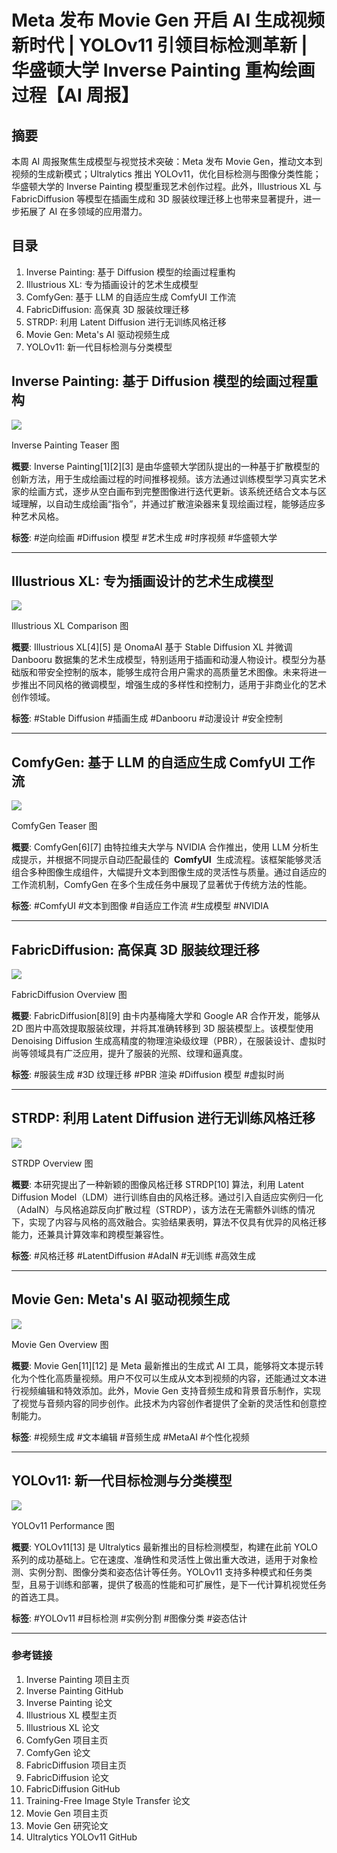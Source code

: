 # **Meta 发布 Movie Gen 开启 AI 生成视频新时代 | YOLOv11 引领目标检测革新 | 华盛顿大学 Inverse Painting 重构绘画过程【AI 周报】**

## **摘要**

本周 AI 周报聚焦生成模型与视觉技术突破：Meta 发布 Movie Gen，推动文本到视频的生成新模式；Ultralytics 推出 YOLOv11，优化目标检测与图像分类性能；华盛顿大学的 Inverse Painting 模型重现艺术创作过程。此外，Illustrious XL 与 FabricDiffusion 等模型在插画生成和 3D 服装纹理迁移上也带来显著提升，进一步拓展了 AI 在多领域的应用潜力。

## **目录**

1. Inverse Painting: 基于 Diffusion 模型的绘画过程重构
2. Illustrious XL: 专为插画设计的艺术生成模型
3. ComfyGen: 基于 LLM 的自适应生成 ComfyUI 工作流
4. FabricDiffusion: 高保真 3D 服装纹理迁移
5. STRDP: 利用 Latent Diffusion 进行无训练风格迁移
6. Movie Gen: Meta's AI 驱动视频生成
7. YOLOv11: 新一代目标检测与分类模型

## **Inverse Painting: 基于 Diffusion 模型的绘画过程重构**

![](https://inversepainting.github.io/static/images/teaser.png)

Inverse Painting Teaser 图

**概要**: Inverse Painting[1][2][3] 是由华盛顿大学团队提出的一种基于扩散模型的创新方法，用于生成绘画过程的时间推移视频。该方法通过训练模型学习真实艺术家的绘画方式，逐步从空白画布到完整图像进行迭代更新。该系统还结合文本与区域理解，以自动生成绘画“指令”，并通过扩散渲染器来复现绘画过程，能够适应多种艺术风格。

**标签**: #逆向绘画 #Diffusion 模型 #艺术生成 #时序视频 #华盛顿大学

---

## **Illustrious XL: 专为插画设计的艺术生成模型**

![](https://arxiv.org/html/2409.19946v1/extracted/5888078/figures/illustrious_comparison.jpg)

Illustrious XL Comparison 图

**概要**: Illustrious XL[4][5] 是 OnomaAI 基于 Stable Diffusion XL 并微调 Danbooru 数据集的艺术生成模型，特别适用于插画和动漫人物设计。模型分为基础版和带安全控制的版本，能够生成符合用户需求的高质量艺术图像。未来将进一步推出不同风格的微调模型，增强生成的多样性和控制力，适用于非商业化的艺术创作领域。

**标签**: #Stable Diffusion #插画生成 #Danbooru #动漫设计 #安全控制

---

## **ComfyGen: 基于 LLM 的自适应生成 ComfyUI 工作流**

![](https://comfygen-paper.github.io/static/images/teaser/teaser.jpg)

ComfyGen Teaser 图

**概要**: ComfyGen[6][7] 由特拉维夫大学与 NVIDIA 合作推出，使用 LLM 分析生成提示，并根据不同提示自动匹配最佳的  **ComfyUI**  生成流程。该框架能够灵活组合多种图像生成组件，大幅提升文本到图像生成的灵活性与质量。通过自适应的工作流机制，ComfyGen 在多个生成任务中展现了显著优于传统方法的性能。

**标签**: #ComfyUI #文本到图像 #自适应工作流 #生成模型 #NVIDIA

---

## **FabricDiffusion: 高保真 3D 服装纹理迁移**

![](https://humansensinglab.github.io/fabric-diffusion/fabric-diffusion/static/images/main.png)

FabricDiffusion Overview 图

**概要**: FabricDiffusion[8][9] 由卡内基梅隆大学和 Google AR 合作开发，能够从 2D 图片中高效提取服装纹理，并将其准确转移到 3D 服装模型上。该模型使用 Denoising Diffusion 生成高精度的物理渲染级纹理（PBR），在服装设计、虚拟时尚等领域具有广泛应用，提升了服装的光照、纹理和逼真度。

**标签**: #服装生成 #3D 纹理迁移 #PBR 渲染 #Diffusion 模型 #虚拟时尚

---

## **STRDP: 利用 Latent Diffusion 进行无训练风格迁移**

![](https://arxiv.org/html/2410.01366v1/x2.png)

STRDP Overview 图

**概要**: 本研究提出了一种新颖的图像风格迁移 STRDP[10] 算法，利用 Latent Diffusion Model（LDM）进行训练自由的风格迁移。通过引入自适应实例归一化（AdaIN）与风格追踪反向扩散过程（STRDP），该方法在无需额外训练的情况下，实现了内容与风格的高效融合。实验结果表明，算法不仅具有优异的风格迁移能力，还兼具计算效率和跨模型兼容性。

**标签**: #风格迁移 #LatentDiffusion #AdaIN #无训练 #高效生成

---

## **Movie Gen: Meta's AI 驱动视频生成**

![](https://fastly.jsdelivr.net/gh/bucketio/img6@main/2024/10/06/1728144426607-2b09d57f-c8c2-4192-acb0-9c783d2128b2.png)

Movie Gen Overview 图

**概要**: Movie Gen[11][12] 是 Meta 最新推出的生成式 AI 工具，能够将文本提示转化为个性化高质量视频。用户不仅可以生成从文本到视频的内容，还能通过文本进行视频编辑和特效添加。此外，Movie Gen 支持音频生成和背景音乐制作，实现了视觉与音频内容的同步创作。此技术为内容创作者提供了全新的灵活性和创意控制能力。

**标签**: #视频生成 #文本编辑 #音频生成 #MetaAI #个性化视频

---

## **YOLOv11: 新一代目标检测与分类模型**

![](https://fastly.jsdelivr.net/gh/bucketio/img17@main/2024/10/05/1728142021342-d57486a1-3ff4-410d-92c8-44a8941bd932.png)

YOLOv11 Performance 图

**概要**: YOLOv11[13] 是 Ultralytics 最新推出的目标检测模型，构建在此前 YOLO 系列的成功基础上。它在速度、准确性和灵活性上做出重大改进，适用于对象检测、实例分割、图像分类和姿态估计等任务。YOLOv11 支持多种模式和任务类型，且易于训练和部署，提供了极高的性能和可扩展性，是下一代计算机视觉任务的首选工具。

**标签**: #YOLOv11 #目标检测 #实例分割 #图像分类 #姿态估计

---

### **参考链接**

1. Inverse Painting 项目主页
2. Inverse Painting GitHub
3. Inverse Painting 论文
4. Illustrious XL 模型主页
5. Illustrious XL 论文
6. ComfyGen 项目主页
7. ComfyGen 论文
8. FabricDiffusion 项目主页
9. FabricDiffusion 论文
10. FabricDiffusion GitHub
11. Training-Free Image Style Transfer 论文
12. Movie Gen 项目主页
13. Movie Gen 研究论文
14. Ultralytics YOLOv11 GitHub
